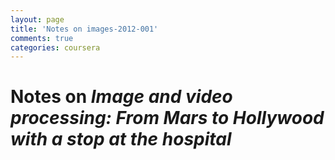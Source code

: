 ```yaml
---
layout: page
title: 'Notes on images-2012-001'
comments: true
categories: coursera
---
```


# Notes on *Image and video processing: From Mars to Hollywood with a stop at the hospital*

